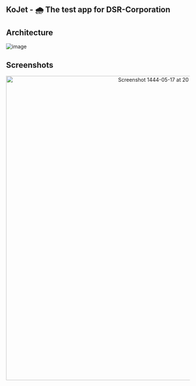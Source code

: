 ## KoJet - 🌧 The test app for DSR-Corporation

## Architecture
![image](https://user-images.githubusercontent.com/95674842/206914041-7270c901-b2a1-4e3f-acce-e8f7cf03b92b.png)

## Screenshots
<p align="center">
<img width="834" alt="Screenshot 1444-05-17 at 20 50 22" src="https://user-images.githubusercontent.com/95674842/206915184-d2d1e7bc-fac5-4e52-a8a5-f332e90fc233.png">
</p>
